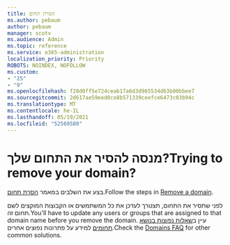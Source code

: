 ```yaml
---
title: הסרת תחום
ms.author: pebaum
author: pebaum
manager: scotv
ms.audience: Admin
ms.topic: reference
ms.service: o365-administration
localization_priority: Priority
ROBOTS: NOINDEX, NOFOLLOW
ms.custom:
- "25"
- "9"
ms.openlocfilehash: f20d0ff5e724ceab17a6d3d965534d63b00bbee7
ms.sourcegitcommit: 2d617ae59eed0ce8b571339ceefce6473c03b94c
ms.translationtype: MT
ms.contentlocale: he-IL
ms.lasthandoff: 05/19/2021
ms.locfileid: "52569580"
---
```

# <a name="trying-to-remove-your-domain"></a><span data-ttu-id="a4284-102">מנסה להסיר את התחום שלך?</span><span class="sxs-lookup"><span data-stu-id="a4284-102">Trying to remove your domain?</span></span>

<span data-ttu-id="a4284-103">בצע את השלבים במאמר [הסרת תחום](/microsoft-365/admin/get-help-with-domains/remove-a-domain).</span><span class="sxs-lookup"><span data-stu-id="a4284-103">Follow the steps in [Remove a domain](/microsoft-365/admin/get-help-with-domains/remove-a-domain).</span></span>
  
<span data-ttu-id="a4284-104">לפני שתסיר את התחום, תצטרך לעדכן את כל המשתמשים או הקבוצות המוקצים לשם תחום זה.</span><span class="sxs-lookup"><span data-stu-id="a4284-104">You'll have to update any users or groups that are assigned to that domain name before you remove the domain.</span></span> <span data-ttu-id="a4284-105">עיין ב[שאלות נפוצות בנושא תחומים](/microsoft-365/admin/setup/domains-faq) למידע על פתרונות נפוצים אחרים.</span><span class="sxs-lookup"><span data-stu-id="a4284-105">Check the [Domains FAQ](/microsoft-365/admin/setup/domains-faq) for other common solutions.</span></span>
  
